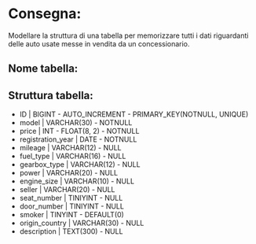 # Consegna:
Modellare la struttura di una tabella per memorizzare tutti i dati riguardanti delle auto usate messe in vendita da un concessionario.

## Nome tabella:

## Struttura tabella:
- ID | BIGINT - AUTO_INCREMENT - PRIMARY_KEY(NOTNULL, UNIQUE)
- model | VARCHAR(30) - NOTNULL
- price | INT - FLOAT(8, 2) - NOTNULL
- registration_year | DATE - NOTNULL
- mileage | VARCHAR(12) - NULL
- fuel_type | VARCHAR(16) - NULL
- gearbox_type | VARCHAR(12) - NULL
- power | VARCHAR(20) - NULL
- engine_size | VARCHAR(10) - NULL
- seller | VARCHAR(20) - NULL
- seat_number | TINIYINT - NULL
- door_number | TINIYINT - NULL
- smoker | TINYINT - DEFAULT(0)
- origin_country | VARCHAR(30) - NULL
- description | TEXT(300) - NULL